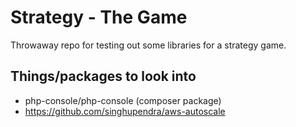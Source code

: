 # Strategy - The Game

Throwaway repo for testing out some libraries for a strategy game.

## Things/packages to look into

 - php-console/php-console (composer package)
 - https://github.com/singhupendra/aws-autoscale
